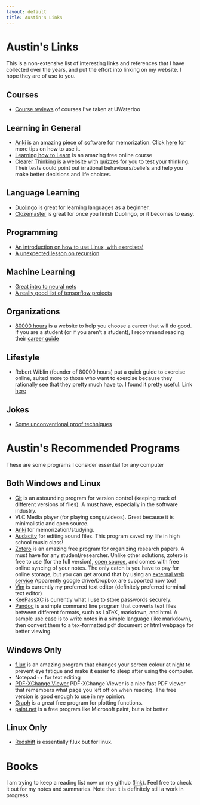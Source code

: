 ```yaml
---
layout: default
title: Austin's Links
---
```

# Austin's Links
This is a non-extensive list of interesting links and references that I have collected over the years, and put the effort into linking on my website. I hope they are of use to you.

## Courses
- [Course reviews](/links/UW_course_reviews) of courses I've taken at UWaterloo

## Learning in General
- [Anki](https://apps.ankiweb.net/) is an amazing piece of software for memorization.
 Click [here](/links/anki) for more tips on how to use it.
- [Learning how to Learn](https://www.coursera.org/learn/learning-how-to-learn) is an amazing free online course
- [Clearer Thinking](https://www.clearerthinking.org/) is a website with quizzes
 for you to test your thinking.
 Their tests could point out irrational behaviours/beliefs and help you make
 better decisions and life choices.

## Language Learning
- [Duolingo](https://www.duolingo.com/) is great for learning languages as a beginner.
- [Clozemaster](https://www.clozemaster.com/) is great for once you finish Duolingo, or it becomes to easy.

## Programming
- [An introduction on how to use Linux, with exercises!](http://www.tldp.org/LDP/intro-linux/html/index.html)
- [A unexpected lesson on recursion](/links)

## Machine Learning
- [Great intro to neural nets](http://neuralnetworksanddeeplearning.com/index.html)
- [A really good list of tensorflow projects](https://github.com/jtoy/awesome-tensorflow)

## Organizations
- [80000 hours](https://80000hours.org) is a website to help you choose a career that will do good. If you are a student (or if you aren't a student), I recommend reading their [career guide](https://80000hours.org/career-guide/)

## Lifestyle
- Robert Wiblin (founder of 80000 hours) put a quick guide to exercise online, suited more to those who want to exercise because they rationally see that they pretty much have to. 
 I found it pretty useful. 
 Link [here](https://docs.google.com/document/d/16gJJeE1HdUl2BHCL19qAs-P4GrcnFTmibNdW5X3COLU/edit)

## Jokes
- [Some unconventional proof techniques](https://ocw.mit.edu/courses/electrical-engineering-and-computer-science/6-042j-mathematics-for-computer-science-fall-2010/video-lectures/lecture-3-strong-induction/MIT6_042JF10_proof.pdf)


# Austin's Recommended Programs
These are some programs I consider essential for any computer

## Both Windows and Linux
- [Git](https://git-scm.com/) is an astounding program for version control (keeping track of different versions of files). A must have, especially in the software industry.
- VLC Media player (for playing songs/videos). Great because it is minimalistic and open source.
- [Anki](https://apps.ankiweb.net/) for memorization/studying.
- [Audacity](https://www.audacityteam.org/) for editing sound files. This program saved my life in high school music class!
- [Zotero](https://www.zotero.org/) is an amazing free program for organizing research papers. A must have for any student/researcher. Unlike other solutions, zotero is free to use (for the full version), [open source](https://github.com/zotero), and comes with free online syncing of your notes. The only catch is you have to pay for online storage, but you can get around that by using an [external web service](https://www.zotero.org/support/kb/webdav_services) Apparently google drive/Dropbox are supported now too!
- [Vim](https://www.vim.org/) is currently my preferred text editor (definitely preferred terminal text editor)
- [KeePassXC](https://keepassxc.org/) is currently what I use to store passwords securely.
- [Pandoc](https://pandoc.org/) is a simple command line program that converts
 text files between different formats, such as LaTeX, markdown, and html.
 A sample use case is to write notes in a simple language (like markdown),
 then convert them to a tex-formatted pdf document or html webpage for better viewing.

## Windows Only
- [f.lux](https://justgetflux.com/) is an amazing program that changes your screen colour at night to prevent eye fatigue and make it easier to sleep after using the computer.
- Notepad++ for text editing
- [PDF-XChange Viewer](https://www.tracker-software.com/product/pdf-xchange-viewer) PDF-XChange Viewer is a nice fast PDF viewer that remembers what page you left off on when reading. The free version is good enough to use in my opinion.
- [Graph](https://www.padowan.dk/) is a great free program for plotting functions.
- [paint.net](https://www.getpaint.net/download.html) is a free program like Microsoft paint, but a lot better.


## Linux Only
- [Redshift](http://jonls.dk/redshift/) is essentially f.lux but for linux.

# Books
I am trying to keep a reading list now on my github ([link](https://github.com/AustinT/book-summaries)). Feel free to check it out for my notes and summaries. Note that it is definitely still a work in progress.

